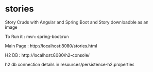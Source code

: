 # stories
Story Cruds with Angular and Spring Boot and Story downloadble as an image

To Run it :
mvn: spring-boot:run

Main Page : 
http://localhost:8080/stories.html

H2 DB :
http://localhost:8080/h2-console/

h2 db connection details in resources/persistence-h2.properties